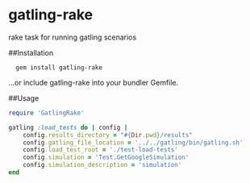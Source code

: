 gatling-rake
============

rake task for running gatling scenarios

##Installation

```
  gem install gatling-rake
```

...or include gatling-rake into your bundler Gemfile.

##Usage

```ruby
require 'GatlingRake'

gatling :load_tests do | config |
	config.results_directory = "#{Dir.pwd}/results"
	config.gatling_file_location = '../../gatling/bin/gatling.sh'
	config.load_test_root = './test-load-tests'
	config.simulation = 'Test.GetGoogleSimulation'
	config.simulation_description = 'simulation'
end
```
